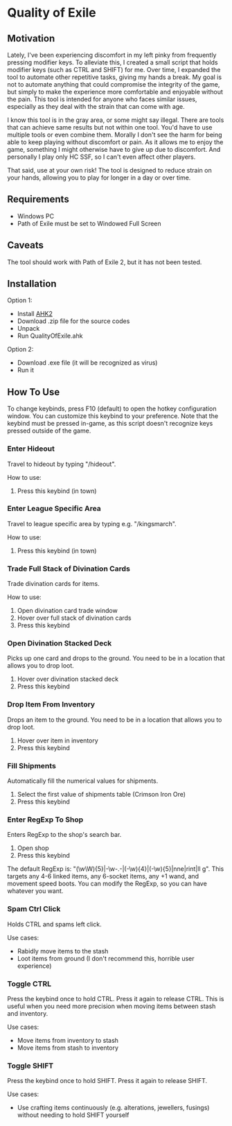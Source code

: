 # Quality of Exile

## Motivation

Lately, I've been experiencing discomfort in my left pinky from frequently pressing modifier keys. To alleviate this, I created a small script that holds modifier keys (such as CTRL and SHIFT) for me. Over time, I expanded the tool to automate other repetitive tasks, giving my hands a break. My goal is not to automate anything that could compromise the integrity of the game, but simply to make the experience more comfortable and enjoyable without the pain. This tool is intended for anyone who faces similar issues, especially as they deal with the strain that can come with age.

I know this tool is in the gray area, or some might say illegal. There are tools that can achieve same results but not within one tool. You'd have to use multiple tools or even combine them. Morally I don't see the harm for being able to keep playing without discomfort or pain. As it allows me to enjoy the game, something I might otherwise have to give up due to discomfort. And personally I play only HC SSF, so I can't even affect other players.

That said, use at your own risk! The tool is designed to reduce strain on your hands, allowing you to play for longer in a day or over time.

## Requirements

- Windows PC
- Path of Exile must be set to Windowed Full Screen

## Caveats

The tool should work with Path of Exile 2, but it has not been tested.

## Installation

Option 1:
- Install [AHK2](https://www.autohotkey.com/)
- Download .zip file for the source codes
- Unpack
- Run QualityOfExile.ahk

Option 2:
- Download .exe file (it will be recognized as virus)
- Run it

## How To Use

To change keybinds, press F10 (default) to open the hotkey configuration window. You can customize this keybind to your preference. Note that the keybind must be pressed in-game, as this script doesn't recognize keys pressed outside of the game.

### Enter Hideout
Travel to hideout by typing "/hideout".

How to use:
1. Press this keybind (in town)

### Enter League Specific Area
Travel to league specific area by typing e.g. "/kingsmarch".

How to use:
1. Press this keybind (in town)

### Trade Full Stack of Divination Cards
Trade divination cards for items.

How to use:
1. Open divination card trade window
2. Hover over full stack of divination cards
3. Press this keybind

### Open Divination Stacked Deck
Picks up one card and drops to the ground. You need to be in a location that allows you to drop loot. 

1. Hover over divination stacked deck
2. Press this keybind

### Drop Item From Inventory
Drops an item to the ground. You need to be in a location that allows you to drop loot.

1. Hover over item in inventory
2. Press this keybind

### Fill Shipments
Automatically fill the numerical values for shipments.

1. Select the first value of shipments table (Crimson Iron Ore)
2. Press this keybind

### Enter RegExp To Shop
Enters RegExp to the shop's search bar.

1. Open shop
2. Press this keybind

The default RegExp is: "(\w\W){5}|-\w-.-|(-\w){4}|(-\w){5}|nne|rint|ll g". This targets any 4-6 linked items, any 6-socket items, any +1 wand, and movement speed boots. You can modify the RegExp, so you can have whatever you want.

### Spam Ctrl Click
Holds CTRL and spams left click.

Use cases:
- Rabidly move items to the stash
- Loot items from ground (I don't recommend this, horrible user experience)

### Toggle CTRL
Press the keybind once to hold CTRL. Press it again to release CTRL. This is useful when you need more precision when moving items between stash and inventory.

Use cases:
- Move items from inventory to stash
- Move items from stash to inventory 

### Toggle SHIFT
Press the keybind once to hold SHIFT. Press it again to release SHIFT.

Use cases:
- Use crafting items continuously (e.g. alterations, jewellers, fusings) without needing to hold SHIFT yourself

